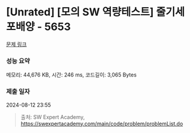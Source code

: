 # [Unrated] [모의 SW 역량테스트] 줄기세포배양 - 5653 

[문제 링크](https://swexpertacademy.com/main/code/problem/problemDetail.do?contestProbId=AWXRJ8EKe48DFAUo) 

### 성능 요약

메모리: 44,676 KB, 시간: 246 ms, 코드길이: 3,065 Bytes

### 제출 일자

2024-08-12 23:55



> 출처: SW Expert Academy, https://swexpertacademy.com/main/code/problem/problemList.do